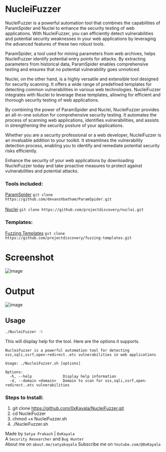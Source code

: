 # NucleiFuzzer
NucleiFuzzer is a powerful automation tool that combines the capabilities of ParamSpider and Nuclei to enhance the security testing of web applications. With NucleiFuzzer, you can efficiently detect vulnerabilities and potential security weaknesses in your web applications by leveraging the advanced features of these two robust tools.

ParamSpider, a tool used for mining parameters from web archives, helps NucleiFuzzer identify potential entry points for attacks. By extracting parameters from historical data, ParamSpider enables comprehensive testing and ensures that no potential vulnerability goes unnoticed.

Nuclei, on the other hand, is a highly versatile and extensible tool designed for security scanning. It offers a wide range of predefined templates for detecting common vulnerabilities in various web technologies. NucleiFuzzer integrates with Nuclei to leverage these templates, allowing for efficient and thorough security testing of web applications.

By combining the power of ParamSpider and Nuclei, NucleiFuzzer provides an all-in-one solution for comprehensive security testing. It automates the process of scanning web applications, identifies vulnerabilities, and assists in strengthening the security posture of your applications.

Whether you are a security professional or a web developer, NucleiFuzzer is an invaluable addition to your toolkit. It streamlines the vulnerability detection process, enabling you to identify and remediate potential security risks efficiently.

Enhance the security of your web applications by downloading NucleiFuzzer today and take proactive measures to protect against vulnerabilities and potential attacks.

### Tools included:
[ParamSpider](https://github.com/devanshbatham/ParamSpider) `git clone https://github.com/devanshbatham/ParamSpider.git`<br><br>
[Nuclei](https://github.com/projectdiscovery/nuclei) `git clone https://github.com/projectdiscovery/nuclei.git`

### Templates:
[Fuzzing Templates](https://github.com/projectdiscovery/fuzzing-templates) `git clone https://github.com/projectdiscovery/fuzzing-templates.git`

# Screenshot
![image](https://github.com/0xKayala/NucleiFuzzer/assets/16838353/4ca86392-684b-4224-8138-148d5c629642)

# Output
![image](https://github.com/0xKayala/NucleiFuzzer/assets/16838353/03ca01b9-a756-46f6-9a10-2110d8a3b321)

## Usage

```sh
./NucleiFuzzer -h
```

This will display help for the tool. Here are the options it supports.


```console
NucleiFuzzer is a powerful automation tool for detecting xss,sqli,ssrf,open-redirect..etc vulnerabilities in web applications

Usage: ./NucleiFuzzer.sh [options]

Options:
  -h, --help              Display help information
  -d, --domain <domain>   Domain to scan for xss,sqli,ssrf,open-redirect..etc vulnerabilities
```  

### Steps to Install:
1. git clone https://github.com/0xKayala/NucleiFuzzer.git
2. cd NucleiFuzzer
3. chmod +x NucleiFuzzer.sh
4. ./NucleiFuzzer.sh


Made by
`Satya Prakash` | `0xKayala` \
A `Security Researcher` and `Bug Hunter` \
About me on `about.me/satyakayala`
Subscribe me on `Youtube.com/@0xKayala`
